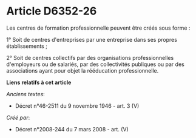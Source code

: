 # Article D6352-26

Les centres de formation professionnelle peuvent être créés sous forme :

1° Soit de centres d'entreprises par une entreprise dans ses propres établissements ;

2° Soit de centres collectifs par des organisations professionnelles d'employeurs ou de salariés, par des collectivités
publiques ou par des associations ayant pour objet la rééducation professionnelle.

**Liens relatifs à cet article**

_Anciens textes_:

  - Décret n°46-2511 du 9 novembre 1946 - art. 3 (V)

_Créé par_:

  - Décret n°2008-244 du 7 mars 2008 - art. (V)
